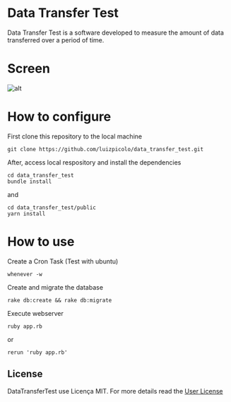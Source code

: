 # Data Transfer Test

Data Transfer Test is a software developed to measure the amount of data transferred over a period of time.

# Screen

![alt](https://github.com/luizpicolo/data_transfer_test/raw/master/public/images/screen2.png)

# How to configure

First clone this repository to the local machine

    git clone https://github.com/luizpicolo/data_transfer_test.git

After, access local respository and install the dependencies 

    cd data_transfer_test
    bundle install

and

    cd data_transfer_test/public
    yarn install

# How to use 

Create a Cron Task (Test with ubuntu)

    whenever -w

Create and migrate the database

    rake db:create && rake db:migrate

Execute webserver

    ruby app.rb 
or
    
    rerun 'ruby app.rb'
    
## License

DataTransferTest use Licença MIT. For more details read the [User License](./LICENSE.txt)

